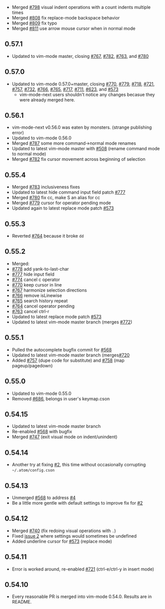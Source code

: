 * Merged [#798](https://github.com/atom/vim-mode/pull/798) visual indent operations with a count indents multiple times
* Merged [#808](https://github.com/atom/vim-mode/pull/808) fix replace-mode backspace behavior
* Merged [#809](https://github.com/atom/vim-mode/pull/809) fix typo
* Merged [#811](https://github.com/atom/vim-mode/pull/811) use arrow mouse cursor when in normal mode

## 0.57.1

* Updated to vim-mode master, closing
  [#767](https://github.com/atom/vim-mode/pull/767),
  [#782](https://github.com/atom/vim-mode/pull/782),
  [#763](https://github.com/atom/vim-mode/pull/763), and
  [#780](https://github.com/atom/vim-mode/pull/780)

## 0.57.0

* Updated to vim-mode 0.57.0+master, closing
  [#770](https://github.com/atom/vim-mode/pull/770),
  [#779](https://github.com/atom/vim-mode/pull/779),
  [#718](https://github.com/atom/vim-mode/pull/718),
  [#721](https://github.com/atom/vim-mode/pull/721),
  [#757](https://github.com/atom/vim-mode/pull/757),
  [#732](https://github.com/atom/vim-mode/pull/732),
  [#766](https://github.com/atom/vim-mode/pull/766),
  [#765](https://github.com/atom/vim-mode/pull/765),
  [#717](https://github.com/atom/vim-mode/pull/717),
  [#711](https://github.com/atom/vim-mode/pull/711),
  [#623](https://github.com/atom/vim-mode/pull/623), and
  [#573](https://github.com/atom/vim-mode/pull/573)
  * vim-mode-next users shouldn't notice any changes becasue they were already merged here.

## 0.56.1

* vim-mode-next v0.56.0 was eaten by monsters. (strange publishing error)
* Updated to vim-mode 0.56.0
* Merged [#787](https://github.com/atom/vim-mode/pull/787) some more command->normal mode renames
* Updated to latest vim-mode master with [#508](https://github.com/atom/vim-mode/pull/508) (rename command mode to normal mode)
* Merged [#782](https://github.com/atom/vim-mode/pull/782) fix cursor movement across beginning of selection

## 0.55.4

* Merged [#783](https://github.com/atom/vim-mode/pull/783) inclusiveness fixes
* Updated to latest hide command input field patch [#777](https://github.com/atom/vim-mode/pull/777)
* Merged [#780](https://github.com/atom/vim-mode/pull/780) fix cc, make S an alias for cc
* Merged [#779](https://github.com/atom/vim-mode/pull/779) cursor for operator pending mode
* Updated again to latest replace mode patch [#573](https://github.com/atom/vim-mode/pull/573)

## 0.55.3

* Reverted [#764](https://github.com/atom/vim-mode/pull/764) because it broke `dd`

## 0.55.2

* Merged:
 * [#778](https://github.com/atom/vim-mode/pull/778) add yank-to-last-char
 * [#777](https://github.com/atom/vim-mode/pull/777) hide input field
 * [#774](https://github.com/atom/vim-mode/pull/774) cancel c operator
 * [#770](https://github.com/atom/vim-mode/pull/770) keep cursor in line
 * [#767](https://github.com/atom/vim-mode/pull/767) harmonize selection directions
 * [#766](https://github.com/atom/vim-mode/pull/766) remove isLinewise
 * [#765](https://github.com/atom/vim-mode/pull/765) search history repeat
 * [#764](https://github.com/atom/vim-mode/pull/764) cancel operator pending
 * [#763](https://github.com/atom/vim-mode/pull/763) cancel ctrl-r
* Updated to latest replace mode patch [#573](https://github.com/atom/vim-mode/pull/573)
* Updated to latest vim-mode master branch (merges [#772](https://github.com/atom/vim-mode/pull/772))

## 0.55.1

* Pulled the autocomplete bugfix commit for [#568](https://github.com/atom/vim-mode/pull/568)
* Updated to latest vim-mode master branch (merges[#720](https://github.com/atom/vim-mode/pull/720)
* Added [#757](https://github.com/atom/vim-mode/pull/757) (dupe code for substitute)
  and [#758](https://github.com/atom/vim-mode/pull/758) (map pageup/pagedown)

## 0.55.0

* Updated to vim-mode 0.55.0
* Removed [#686](https://github.com/atom/vim-mode/pull/686), belongs in user's keymap.cson

## 0.54.15

* Updated to latest vim-mode master branch
* Re-enabled [#568](https://github.com/atom/vim-mode/pull/568) with bugfix
* Merged [#747](https://github.com/atom/vim-mode/pull/747) (exit visual mode on indent/unindent)

## 0.54.14

* Another try at fixing [#2](https://github.com/bronson/vim-mode-next/issues/2), this time without occasionally corrupting `~/.atom/config.cson`

## 0.54.13

* Unmerged [#568](https://github.com/atom/vim-mode/pull/568) to address [#4](https://github.com/bronson/vim-mode-next/issues/4)
* Be a little more gentle with default settings to improve fix for [#2](https://github.com/bronson/vim-mode-next/issues/2)

## 0.54.12

* Merged [#740](https://github.com/atom/vim-mode/pull/740) (fix redoing visual operations with `.`)
* Fixed [issue 2](https://github.com/bronson/vim-mode-next/issues/2) where settings would sometimes be undefined
* Added underline cursor for [#573](https://github.com/atom/vim-mode/pull/573) (replace mode)

## 0.54.11

* Error is worked around, re-enabled [#721](https://github.com/atom/vim-mode/pull/721) (ctrl-e/ctrl-y in insert mode)

## 0.54.10

* Every reasonable PR is merged into vim-mode 0.54.0.  Results are in README.

